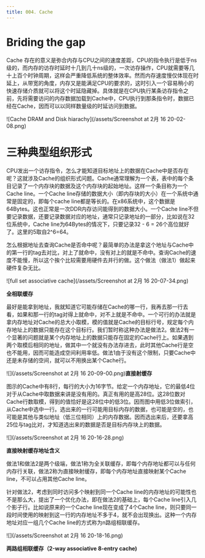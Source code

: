 ```yaml
---
title: 004. Cache
---
```


# Briding the gap

Cache 存在的意义是弥合内存与CPU之间的速度差距，CPU的指令执行是低于ns级的，而内存的访存时延时十几到几十ns级的，一次访存操作，CPU就需要等几十上百个时钟周期，这样会严重降低系统的整体效率。然而内存速度慢仅体现在时延上，从带宽的角度，内存又是能满足CPU的要求的，这时引入一个容易稍小的快速存储介质就可以将这个时延隐藏掉。具体就是在CPU执行某条访存指令之前，先将需要访问的内存数据加载到Cache中，CPU执行到那条指令时，数据已经在Cache，因而可以以同样数量级的时延访问到数据。

![Cache DRAM and Disk hiarachy](/assets/Screenshot at 2月 16 20-02-08.png)

# 三种典型组织形式

CPU发出一个访存指令，怎么才能知道目标地址上的数据在Cache中是否存在呢？这就涉及Cache的组织形式问题。Cache通常理解为一个表，表中的每个条目记录了一个内存块的数据及这个内存块的起始地址。这样一个条目称为一个Cache line。一个Cache line存储的数据大小（即内存块的大小）在一个系统中通常是固定的，即每个cache line都是等长的。在x86系统中，这个数据是64Bytes。这也正常是一次DDR内存访问能得到的数据大小。一个Cache line不但要记录数据，还要记录数据对应的地址，通常只记录地址的一部分，比如说在32位系统中，Cache line为64Bytes的情况下，只要记录32 - 6 = 26个高位就好了。这里的5取自2^6=64。

怎么根据地址去查询Cache是否命中呢？最简单的办法是拿这个地址与Cache中的第一行的tag去对比，对上了就命中，没有对上的就是不命中。查询Cache的速度不能慢，所以这个挨个比较需要用硬件去并行的做。这个做法（做法1）做起来硬件复杂无比。



![full set associative cache](/assets/Screenshot at 2月 16 20-07-34.png)

**全相联缓存**

最好是能拿到地址，我就知道它可能存储在Cache的哪一行，我再去那一行去看，如果和那一行的tag对得上就命中，对不上就是不命中。一个可行的办法就是拿内存地址对Cache的总大小取模，模的值就是Cache的目标行号，规定每个内存地址上的数据只能存在这个目标行。我们暂时称这种办法是做法2。做法2有一个显著的问题就是某个内存地址上的数据只能存在固定的Cache行上。如果遇到两个取模后相同的地址，做其中一个就没有办法存进去，此时其他Cache行是空也不能用，因而可能造成空间利用率低。做法1由于没有这个限制，只要Cache中还是未存储的空间，就可以不用换出某个Cache行。

![](/assets/Screenshot at 2月 16 20-09-00.png)**直接射缓存**

图示的Cache中有8行，每行的大小为16字节。给定一个内存地址，它的最低4位对于从Cache中取数据来讲是没有用的。真正有用的是高28位。这28位数对Cache行数取模，得到的值恰好是这28位中的低3位。因而图中用低3位做索引，从Cache中选中一行。选出来的一行可能用目标内存的数据，也可能是空的，也可能是其他与类似地址（低三位相同）上的内存数据。因而选出来后，还要拿高25位与tag比对，才知道选出来的数据是否是目标内存块上的数据。

![](/assets/Screenshot at 2月 16 20-16-28.png)

**直接映射缓存地址含义**

做法1和做法2是两个级端，做法1称为全关联缓存，即每个内存地址都可以与任何内存行关联，做法2称为直接映射缓存，即每个内存地址直接映射某个Cache line，不可以占用其他Cache line。

针对做法2，考虑到同时访问多个映射到同一个Cache line的内存地址的可能性也不是那么大，提出了一个优化办法，即在做法2的基础上，每个Cache line引入几个影子行。比如说原来的一个Cache line现在变成了4个Cache line，则只要同一段时间使用的映射到这一行的内存地址不多于4，就不会出现换出。这种一个内存地址对应一组几个Cache line的方式称为n路组相联缓存。

![](/assets/Screenshot at 2月 16 20-18-16.png)

**两路组相联缓存（2-way associative 8-entry cache)**
